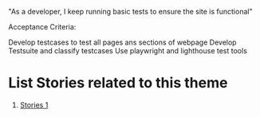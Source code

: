 "As a developer, I keep running basic tests to ensure the site is functional"


Acceptance Criteria:

Develop testcases to test all pages ans sections of webpage
Develop Testsuite and classify testcases 
Use playwright and lighthouse test tools


# List Stories related to this theme
1. [Stories 1](documentation/templates/theme/initiatives/epics/stories/tasks/task_template6.md)